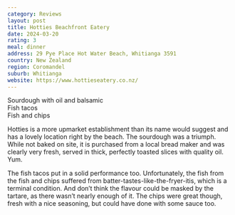 ```yaml
---
category: Reviews
layout: post
title: Hotties Beachfront Eatery
date: 2024-03-20
rating: 3
meal: dinner
address: 29 Pye Place Hot Water Beach, Whitianga 3591
country: New Zealand
region: Coromandel
suburb: Whitianga
website: https://www.hottieseatery.co.nz/
---
```

Sourdough with oil and balsamic  
Fish tacos  
Fish and chips  

Hotties is a more upmarket establishment than its name would suggest and has a lovely location right by the beach. The sourdough was a triumph. While not baked on site, it is purchased from a local bread maker and was clearly very fresh, served in thick, perfectly toasted slices with quality oil. Yum. 

The fish tacos put in a solid performance too. Unfortunately, the fish from the fish and chips suffered from batter-tastes-like-the-fryer-itis, which is a terminal condition. And don’t think the flavour could be masked by the tartare, as there wasn’t nearly enough of it. The chips were great though, fresh with a nice seasoning, but could have done with some sauce too. 
